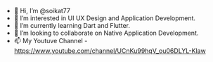 - 👋 Hi, I’m @soikat77
- 👀 I’m interested in UI UX Design and Application Development.
- 🌱 I’m currently learning Dart and Flutter.
- 💞️ I’m looking to collaborate on Native Application Development.
- 📫 My Youtuve Channel - https://www.youtube.com/channel/UCnKu99hqV_ou06DLYL-Klaw

<!---
soikat77/soikat77 is a ✨ special ✨ repository because its `README.md` (this file) appears on your GitHub profile.
You can click the Preview link to take a look at your changes.
--->
